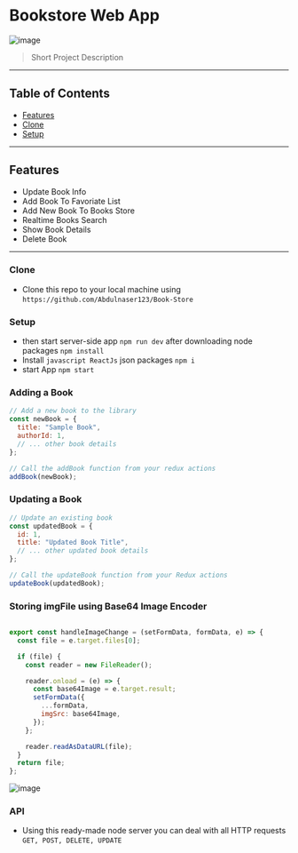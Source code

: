 # Bookstore Web App

![image](https://github.com/Abdulnaser123/Book-Store/assets/108693961/8884e575-e3ec-4bcb-b97f-510865d21a45)

> Short Project Description


---

## Table of Contents

- [Features](#features)
- [Clone](#Clone)
- [Setup](#setup)

---

## Features

- Update Book Info
- Add Book To Favoriate List
- Add New Book To Books Store
- Realtime Books Search
- Show Book Details
- Delete Book

---


### Clone

- Clone this repo to your local machine using `https://github.com/Abdulnaser123/Book-Store`


### Setup

- then start server-side app `npm run dev` after downloading node packages `npm install`
- Install ```javascript ReactJs``` json packages `npm i`
- start App `npm start`


### Adding a Book

```javascript
// Add a new book to the library
const newBook = {
  title: "Sample Book",
  authorId: 1,
  // ... other book details
};

// Call the addBook function from your redux actions
addBook(newBook);
```
### Updating a Book
```javascript
// Update an existing book
const updatedBook = {
  id: 1,
  title: "Updated Book Title",
  // ... other updated book details
};

// Call the updateBook function from your Redux actions
updateBook(updatedBook);
```

### Storing imgFile using Base64 Image Encoder


```javascript

export const handleImageChange = (setFormData, formData, e) => {
  const file = e.target.files[0];

  if (file) {
    const reader = new FileReader();

    reader.onload = (e) => {
      const base64Image = e.target.result;
      setFormData({
        ...formData,
        imgSrc: base64Image,
      });
    };

    reader.readAsDataURL(file);
  }
  return file;
};
```
![image](https://github.com/Abdulnaser123/Book-Store/assets/108693961/4deb053b-74f6-426c-9e31-2a573d1493c5)



### API
- Using this ready-made node server you can deal with all HTTP requests `GET, POST, DELETE, UPDATE`


